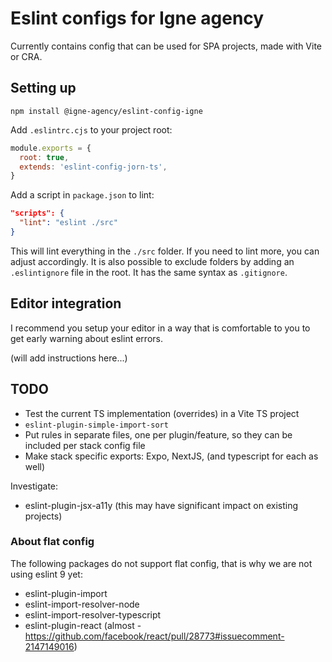 # Eslint configs for Igne agency

Currently contains config that can be used for SPA projects, made with Vite or CRA.

## Setting up

```
npm install @igne-agency/eslint-config-igne
```

Add `.eslintrc.cjs` to your project root:

```js
module.exports = {
  root: true,
  extends: 'eslint-config-jorn-ts',
}
```

Add a script in `package.json` to lint:

```json
"scripts": {
  "lint": "eslint ./src"
}
```

This will lint everything in the `./src` folder. If you need to lint more, you can adjust accordingly. It is also possible to exclude folders by adding an `.eslintignore` file in the root. It has the same syntax as `.gitignore`.

## Editor integration

I recommend you setup your editor in a way that is comfortable to you to get early warning about eslint errors.

(will add instructions here...)

## TODO

- Test the current TS implementation (overrides) in a Vite TS project
- `eslint-plugin-simple-import-sort`
- Put rules in separate files, one per plugin/feature, so they can be included per stack config file
- Make stack specific exports: Expo, NextJS, (and typescript for each as well)

Investigate:

- eslint-plugin-jsx-a11y (this may have significant impact on existing projects)

### About flat config

The following packages do not support flat config, that is why we are not using eslint 9 yet:

- eslint-plugin-import
- eslint-import-resolver-node
- eslint-import-resolver-typescript
- eslint-plugin-react (almost - https://github.com/facebook/react/pull/28773#issuecomment-2147149016)
